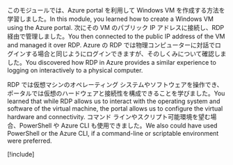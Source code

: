 <span data-ttu-id="822a9-101">このモジュールでは、Azure portal を利用して Windows VM を作成する方法を学習しました。</span><span class="sxs-lookup"><span data-stu-id="822a9-101">In this module, you learned how to create a Windows VM using the Azure portal.</span></span> <span data-ttu-id="822a9-102">次にその VM のパブリック IP アドレスに接続し、RDP 経由で管理しました。</span><span class="sxs-lookup"><span data-stu-id="822a9-102">You then connected to the public IP address of the VM and managed it over RDP.</span></span> <span data-ttu-id="822a9-103">Azure の RDP では物理コンピューターに対話でログインする場合と同じようにログインできますが、そのしくみについて確認しました。</span><span class="sxs-lookup"><span data-stu-id="822a9-103">You discovered how RDP in Azure provides a similar experience to logging on interactively to a physical computer.</span></span>

<span data-ttu-id="822a9-104">RDP では仮想マシンのオペレーティング システムやソフトウェアを操作でき、ポータルでは仮想のハードウェアと接続性を構成できることを学びました。</span><span class="sxs-lookup"><span data-stu-id="822a9-104">You learned that while RDP allows us to interact with the operating system and software of the virtual machine, the portal allows us to configure the virtual hardware and connectivity.</span></span> <span data-ttu-id="822a9-105">コマンド ラインやスクリプト可能環境を望む場合、PowerShell や Azure CLI も使用できました。</span><span class="sxs-lookup"><span data-stu-id="822a9-105">We also could have used PowerShell or the Azure CLI, if a command-line or scriptable environment were preferred.</span></span>

<!-- Cleanup sandbox -->
[!include[](../../../includes/azure-sandbox-cleanup.md)]
